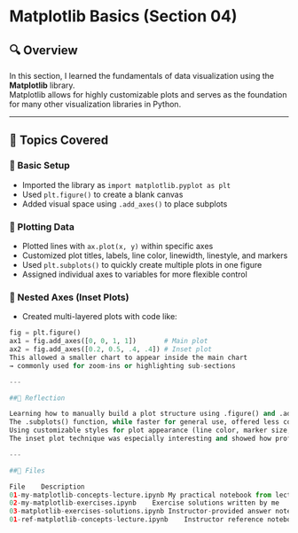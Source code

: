 # Matplotlib Basics (Section 04)

## 🔍  Overview

In this section, I learned the fundamentals of data visualization using the **Matplotlib** library.  
Matplotlib allows for highly customizable plots and serves as the foundation for many other visualization libraries in Python.

---

## 📌 Topics Covered

### 🔹 Basic Setup
- Imported the library as `import matplotlib.pyplot as plt`
- Used `plt.figure()` to create a blank canvas
- Added visual space using `.add_axes()` to place subplots

### 🔹 Plotting Data
- Plotted lines with `ax.plot(x, y)` within specific axes
- Customized plot titles, labels, line color, linewidth, linestyle, and markers
- Used `plt.subplots()` to quickly create multiple plots in one figure
- Assigned individual axes to variables for more flexible control

### 🔹 Nested Axes (Inset Plots)
- Created multi-layered plots with code like:

```python
fig = plt.figure()
ax1 = fig.add_axes([0, 0, 1, 1])       # Main plot
ax2 = fig.add_axes([0.2, 0.5, .4, .4]) # Inset plot
This allowed a smaller chart to appear inside the main chart
→ commonly used for zoom-ins or highlighting sub-sections

---

##💬 Reflection

Learning how to manually build a plot structure using .figure() and .add_axes() helped me understand how Matplotlib renders visual elements layer by layer.
The .subplots() function, while faster for general use, offered less control than explicitly placing axes.
Using customizable styles for plot appearance (line color, marker size, legends) made me appreciate how versatile this library is for both technical and presentation-ready charts.
The inset plot technique was especially interesting and showed how professional-level visual storytelling can be achieved.

---

##📂 Files

File	Description
01-my-matplotlib-concepts-lecture.ipynb	My practical notebook from lecture concepts
02-my-matplotlib-exercises.ipynb	Exercise solutions written by me
03-matplotlib-exercises-solutions.ipynb	Instructor-provided answer notebook
01-ref-matplotlib-concepts-lecture.ipynb	Instructor reference notebook from lecture